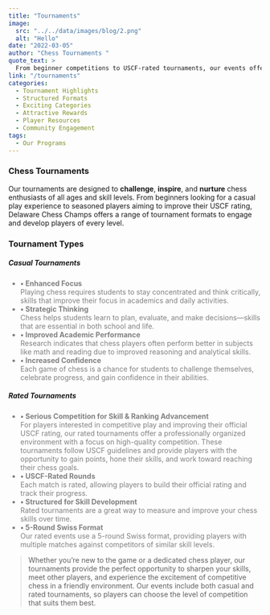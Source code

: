 ```yaml
---
title: "Tournaments"
image: 
  src: "../../data/images/blog/2.png"
  alt: "Hello"
date: "2022-03-05"
author: "Chess Tournaments "
quote_text: >
  From beginner competitions to USCF-rated tournaments, our events offer players of all ages an exciting and enriching chess experience.
link: "/tournaments"
categories:
  - Tournament Highlights
  - Structured Formats
  - Exciting Categories
  - Attractive Rewards
  - Player Resources
  - Community Engagement
tags:
  - Our Programs
---
```


### Chess Tournaments

Our tournaments are designed to **challenge**, **inspire**, and **nurture** chess enthusiasts of all ages and skill levels. From beginners looking for a casual play experience to seasoned players aiming to improve their USCF rating, Delaware Chess Champs offers a range of tournament formats to engage and develop players of every level.


### Tournament Types

##### Casual Tournaments 
<ul style="color: grey;">
    <li ><strong>• Enhanced Focus</strong><br><span >Playing chess requires students to stay concentrated and think critically, skills that improve their focus in academics and daily activities.</span></li>


  <li><strong>• Strategic Thinking</strong><br>Chess helps students learn to plan, evaluate, and make decisions—skills that are essential in both school and life.</li>

  <li><strong>• Improved Academic Performance</strong><br>Research indicates that chess players often perform better in subjects like math and reading due to improved reasoning and analytical skills.</li>

  <li><strong>• Increased Confidence</strong><br>Each game of chess is a chance for students to challenge themselves, celebrate progress, and gain confidence in their abilities.</li>
</ul>

##### Rated Tournaments
<ul style="color: grey;">
  <li><strong>• Serious Competition for Skill & Ranking Advancement</strong><br>For players interested in competitive play and improving their official USCF rating, our rated tournaments offer a professionally organized environment with a focus on high-quality competition. These tournaments follow USCF guidelines and provide players with the opportunity to gain points, hone their skills, and work toward reaching their chess goals.</li>

  <li><strong>• USCF-Rated Rounds</strong><br>Each match is rated, allowing players to build their official rating and track their progress.</li>

  <li><strong>• Structured for Skill Development</strong><br>Rated tournaments are a great way to measure and improve your chess skills over time.</li>

  <li><strong>• 5-Round Swiss Format</strong><br>Our rated events use a 5-round Swiss format, providing players with multiple matches against competitors of similar skill levels.</li>
</ul>


> Whether you’re new to the game or a dedicated chess player, our tournaments provide the perfect opportunity to sharpen your skills, meet other players, and experience the excitement of competitive chess in a friendly environment. Our events include both casual and rated tournaments, so players can choose the level of competition that suits them best.
